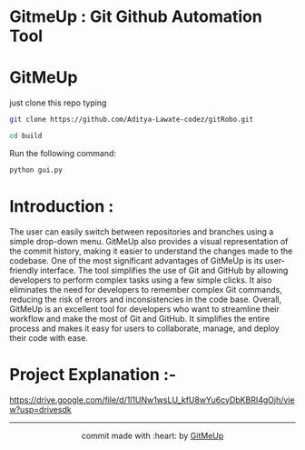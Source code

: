 

# GitmeUp : Git Github Automation Tool

<!doctype html>
<h1 style="align:center;">GitMeUp</h1>

just clone this repo typing

```bash
git clone https://github.com/Aditya-Lawate-codez/gitRobo.git
```

```bash
cd build
```

Run the following command:

```bash
python gui.py
```
# Introduction :
The user can easily switch between repositories and branches using a simple drop-down menu. GitMeUp also provides a visual representation of the commit history, making it easier to understand the changes made to the codebase. One of the most significant advantages of GitMeUp is its user-friendly interface. The tool simplifies the use of Git and GitHub by allowing developers to perform complex tasks using a few simple clicks. It also eliminates the need for developers to remember complex Git commands, reducing the risk of errors and inconsistencies in the code base. Overall, GitMeUp is an excellent tool for developers who want to streamline their workflow and make the most of Git and GitHub. It simplifies the entire process and makes it easy for users to collaborate, manage, and deploy their code with ease.

# Project Explanation :-
https://drive.google.com/file/d/1l1UNw1wsLU_kfU8wYu6cyDbKBRI4gOjh/view?usp=drivesdk

---

<p align ="center">
commit made with :heart: by 
<a href="https://github.com/Aditya-Lawate-codez/gitRobo">GitMeUp</a>
</p>
